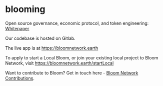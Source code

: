 # blooming

Open source governance, economic protocol, and token engineering: [Whitepaper](https://drive.google.com/file/d/1xZFoS7EHlmPfnAKAOHdbK0FTHBMSrItO/view?usp=sharing)

Our codebase is hosted on Gitlab.

The live app is at https://bloomnetwork.earth

To apply to start a Local Bloom, or join your existing local project to Bloom Network, visit https://bloomnetwork.earth/startLocal

Want to contribute to Bloom? Get in touch here - [Bloom Network Contributions](https://bloomnetwork.earth/engage/contribute).
